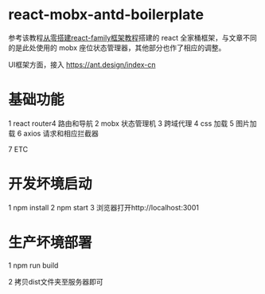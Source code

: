 # react-mobx-antd-boilerplate
参考该教程[从零搭建react-family框架教程](https://github.com/brickspert/blog/issues/1)搭建的 react 全家桶框架，与文章不同的是此处使用的 mobx 座位状态管理器，其他部分也作了相应的调整。

UI框架方面，接入 <https://ant.design/index-cn>

# 基础功能
1 react router4 路由和导航
2 mobx 状态管理机
3 跨域代理
4 css 加载
5 图片加载
6 axios 请求和相应拦截器

7 ETC

# 开发坏境启动

1 npm install
2 npm start
3 浏览器打开http://localhost:3001

# 生产坏境部署

1 npm run build

2 拷贝dist文件夹至服务器即可